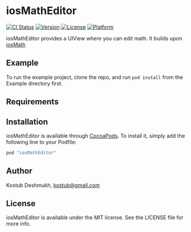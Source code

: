# iosMathEditor

[![CI Status](http://img.shields.io/travis/kostub/iosMathEditor.svg?style=flat)](https://travis-ci.org/kostub/iosMathEditor)
[![Version](https://img.shields.io/cocoapods/v/iosMathEditor.svg?style=flat)](http://cocoapods.org/pods/iosMathEditor)
[![License](https://img.shields.io/cocoapods/l/iosMathEditor.svg?style=flat)](http://cocoapods.org/pods/iosMathEditor)
[![Platform](https://img.shields.io/cocoapods/p/iosMathEditor.svg?style=flat)](http://cocoapods.org/pods/iosMathEditor)

iosMathEditor provides a UIView where you can edit math. It builds upon
[iosMath](http://github.com/kostub/iosMath)

## Example

To run the example project, clone the repo, and run `pod install` from the Example directory first.

## Requirements

## Installation

iosMathEditor is available through [CocoaPods](http://cocoapods.org). To install
it, simply add the following line to your Podfile:

```ruby
pod "iosMathEditor"
```

## Author

Kostub Deshmukh, kostub@gmail.com

## License

iosMathEditor is available under the MIT license. See the LICENSE file for more info.
